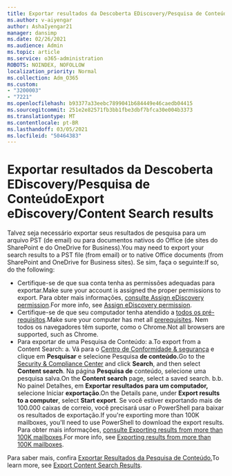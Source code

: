 ```yaml
---
title: Exportar resultados da Descoberta EDiscovery/Pesquisa de Conteúdo
ms.author: v-aiyengar
author: AshaIyengar21
manager: dansimp
ms.date: 02/26/2021
ms.audience: Admin
ms.topic: article
ms.service: o365-administration
ROBOTS: NOINDEX, NOFOLLOW
localization_priority: Normal
ms.collection: Adm_O365
ms.custom:
- "3200003"
- "7221"
ms.openlocfilehash: b93377a33eebc7899041b684449e46caedb04415
ms.sourcegitcommit: 251e2e82571fb3bb1fbe3dbf7bfca30e004b3373
ms.translationtype: MT
ms.contentlocale: pt-BR
ms.lasthandoff: 03/05/2021
ms.locfileid: "50464383"
---
```

# <a name="export-ediscoverycontent-search-results"></a><span data-ttu-id="dece9-102">Exportar resultados da Descoberta EDiscovery/Pesquisa de Conteúdo</span><span class="sxs-lookup"><span data-stu-id="dece9-102">Export eDiscovery/Content Search results</span></span>

<span data-ttu-id="dece9-103">Talvez seja necessário exportar seus resultados de pesquisa para um arquivo PST (de email) ou para documentos nativos do Office (de sites do SharePoint e do OneDrive for Business).</span><span class="sxs-lookup"><span data-stu-id="dece9-103">You may need to export your search results to a PST file (from email) or to native Office documents (from SharePoint and OneDrive for Business sites).</span></span> <span data-ttu-id="dece9-104">Se sim, faça o seguinte:</span><span class="sxs-lookup"><span data-stu-id="dece9-104">If so, do the following:</span></span>

- <span data-ttu-id="dece9-105">Certifique-se de que sua conta tenha as permissões adequadas para exportar.</span><span class="sxs-lookup"><span data-stu-id="dece9-105">Make sure your account is assigned the proper permissions to export.</span></span> <span data-ttu-id="dece9-106">Para obter mais informações, [consulte Assign eDiscovery permission](https://go.microsoft.com/fwlink/?linkid=2102406).</span><span class="sxs-lookup"><span data-stu-id="dece9-106">For more info, see [Assign eDiscovery permission](https://go.microsoft.com/fwlink/?linkid=2102406).</span></span>
- <span data-ttu-id="dece9-107">Certifique-se de que seu computador tenha atendido a [todos os pré-requisitos](https://docs.microsoft.com/office365/securitycompliance/export-search-results#before-you-begin).</span><span class="sxs-lookup"><span data-stu-id="dece9-107">Make sure your computer has met all [prerequisites](https://docs.microsoft.com/office365/securitycompliance/export-search-results#before-you-begin).</span></span> <span data-ttu-id="dece9-108">Nem todos os navegadores têm suporte, como o Chrome.</span><span class="sxs-lookup"><span data-stu-id="dece9-108">Not all browsers are supported, such as Chrome.</span></span>
- <span data-ttu-id="dece9-109">Para exportar de uma Pesquisa de Conteúdo: a.</span><span class="sxs-lookup"><span data-stu-id="dece9-109">To export from a Content Search: a.</span></span> <span data-ttu-id="dece9-110">Vá para o [Centro de Conformidade & segurança](https://protection.office.com/contentsearch) e clique em **Pesquisar** e selecione Pesquisa **de conteúdo.**</span><span class="sxs-lookup"><span data-stu-id="dece9-110">Go to the [Security & Compliance Center](https://protection.office.com/contentsearch) and click **Search**, and then select **Content search**.</span></span> <span data-ttu-id="dece9-111">Na página **Pesquisa de** conteúdo, selecione uma pesquisa salva.</span><span class="sxs-lookup"><span data-stu-id="dece9-111">On the **Content search** page, select a saved search.</span></span>
    <span data-ttu-id="dece9-112">b.</span><span class="sxs-lookup"><span data-stu-id="dece9-112">b.</span></span> <span data-ttu-id="dece9-113">No painel Detalhes, em **Exportar resultados para um computador,** selecione Iniciar **exportação**.</span><span class="sxs-lookup"><span data-stu-id="dece9-113">On the Details pane, under **Export results to a computer**, select **Start export**.</span></span> <span data-ttu-id="dece9-114">Se você estiver exportando mais de 100.000 caixas de correio, você precisará usar o PowerShell para baixar os resultados de exportação.</span><span class="sxs-lookup"><span data-stu-id="dece9-114">If you're exporting more than 100K mailboxes, you'll need to use PowerShell to download the export results.</span></span> <span data-ttu-id="dece9-115">Para obter mais informações, [consulte Exporting results from more than 100K mailboxes](https://go.microsoft.com/fwlink/?linkid=2143861).</span><span class="sxs-lookup"><span data-stu-id="dece9-115">For more info, see [Exporting results from more than 100K mailboxes](https://go.microsoft.com/fwlink/?linkid=2143861).</span></span>

<span data-ttu-id="dece9-116">Para saber mais, confira [Exportar Resultados da Pesquisa de Conteúdo.](https://go.microsoft.com/fwlink/?linkid=2102118)</span><span class="sxs-lookup"><span data-stu-id="dece9-116">To learn more, see [Export Content Search Results](https://go.microsoft.com/fwlink/?linkid=2102118).</span></span>